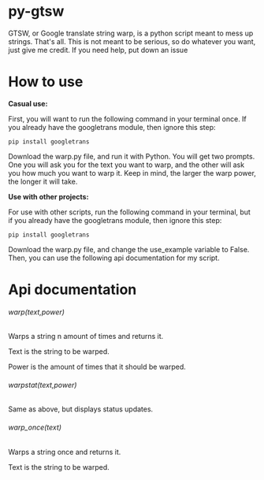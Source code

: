 # py-gtsw
GTSW, or Google translate string warp, is a python script meant to mess up strings. That's all. This is not meant to be serious, so do whatever you want, just give me credit. If you need help, put down an issue
# How to use
**Casual use:**

First, you will want to run the following command in your terminal once. If you already have the googletrans module, then ignore this step:

```pip install googletrans```

Download the warp.py file, and run it with Python. You will get two prompts. One you will ask you for the text you want to warp, and the other will ask you how much you want to warp it. Keep in mind, the larger the warp power, the longer it will take.

**Use with other projects:**

For use with other scripts, run the following command in your terminal, but if you already have the googletrans module, then ignore this step:

```pip install googletrans```

Download the warp.py file, and change the use_example variable to False. Then, you can use the following api documentation for my script.
# Api documentation

###### warp(text,power)

  Warps a string n amount of times and returns it.
  
  Text is the string to be warped.
  
  Power is the amount of times that it should be warped.
  
###### warpstat(text,power)

  Same as above, but displays status updates.
  
###### warp_once(text)

  Warps a string once and returns it.
  
  Text is the string to be warped.
